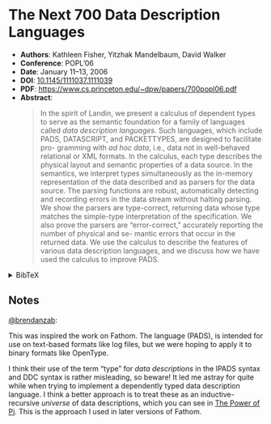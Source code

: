 # The Next 700 Data Description Languages

- **Authors**: Kathleen Fisher, Yitzhak Mandelbaum, David Walker
- **Conference**: POPL’06
- **Date**: January 11–13, 2006
- **DOI**: [10.1145/1111037.1111039](https://doi.org/10.1145/1111037.1111039)
- **PDF**: <https://www.cs.princeton.edu/~dpw/papers/700popl06.pdf>
- **Abstract**:
  > In the spirit of Landin, we present a calculus of dependent types to
  > serve as the semantic foundation for a family of languages called
  > _data description languages_. Such languages, which include PADS,
  > DATASCRIPT, and PACKETTYPES, are designed to facilitate pro-
  > gramming with _ad hoc data_, i.e., data not in well-behaved relational
  > or XML formats. In the calculus, each type describes the physical
  > layout and semantic properties of a data source. In the semantics,
  > we interpret types simultaneously as the in-memory representation
  > of the data described and as parsers for the data source. The parsing
  > functions are robust, automatically detecting and recording errors
  > in the data stream without halting parsing. We show the parsers are
  > type-correct, returning data whose type matches the simple-type
  > interpretation of the specification. We also prove the parsers are
  > “error-correct,” accurately reporting the number of physical and se-
  > mantic errors that occur in the returned data. We use the calculus to
  > describe the features of various data description languages, and we
  > discuss how we have used the calculus to improve PADS.

<!-- markdownlint-disable no-inline-html -->
<details>
<summary>BibTeX</summary>

```bibtex
@inproceedings{10.1145/1111037.1111039,
  author = {Fisher, Kathleen and Mandelbaum, Yitzhak and Walker, David},
  title = {The next 700 data description languages},
  year = {2006},
  isbn = {1595930272},
  publisher = {Association for Computing Machinery},
  address = {New York, NY, USA},
  url = {https://doi.org/10.1145/1111037.1111039},
  doi = {10.1145/1111037.1111039},
  abstract = {In the spirit of Landin, we present a calculus of dependent types to
    serve as the semantic foundation for a family of languages called data
    description languages. Such languages, which include pads, datascript, and
    packettypes, are designed to facilitate programming with ad hoc data, ie, data
    not in well-behaved relational or xml formats. In the calculus, each type
    describes the physical layout and semantic properties of a data source. In the
    semantics, we interpret types simultaneously as the in-memory representation of
    the data described and as parsers for the data source. The parsing functions are
    robust, automatically detecting and recording errors in the data stream without
    halting parsing. We show the parsers are type-correct, returning data whose type
    matches the simple-type interpretation of the specification. We also prove the
    parsers are "error-correct," accurately reporting the number of physical and
    semantic errors that occur in the returned data. We use the calculus to describe
    the features of various data description languages, and we discuss how we have
    used the calculus to improve PADS.},
  booktitle = {Conference Record of the 33rd ACM SIGPLAN-SIGACT Symposium on Principles of Programming Languages},
  pages = {2–15},
  numpages = {14},
  keywords = {domain-specific languages, dependent types, data description language},
  location = {Charleston, South Carolina, USA},
  series = {POPL '06}
}

@article{10.1145/1111320.1111039,
  author = {Fisher, Kathleen and Mandelbaum, Yitzhak and Walker, David},
  title = {The next 700 data description languages},
  year = {2006},
  issue_date = {January 2006},
  publisher = {Association for Computing Machinery},
  address = {New York, NY, USA},
  volume = {41},
  number = {1},
  issn = {0362-1340},
  url = {https://doi.org/10.1145/1111320.1111039},
  doi = {10.1145/1111320.1111039},
  abstract = {In the spirit of Landin, we present a calculus of dependent types to
    serve as the semantic foundation for a family of languages called data
    description languages. Such languages, which include pads, datascript, and
    packettypes, are designed to facilitate programming with ad hoc data, ie, data
    not in well-behaved relational or xml formats. In the calculus, each type
    describes the physical layout and semantic properties of a data source. In the
    semantics, we interpret types simultaneously as the in-memory representation of
    the data described and as parsers for the data source. The parsing functions are
    robust, automatically detecting and recording errors in the data stream without
    halting parsing. We show the parsers are type-correct, returning data whose type
    matches the simple-type interpretation of the specification. We also prove the
    parsers are "error-correct," accurately reporting the number of physical and
    semantic errors that occur in the returned data. We use the calculus to describe
    the features of various data description languages, and we discuss how we have
    used the calculus to improve PADS.},
  journal = {SIGPLAN Not.},
  month = jan,
  pages = {2–15},
  numpages = {14},
  keywords = {domain-specific languages, dependent types, data description language}
}
```

</details>
<!-- markdownlint-restore -->

## Notes

[@brendanzab](https://github.com/brendanzab):

This was inspired the work on Fathom.
The language (PADS), is intended for use on text-based formats like log files,
but we were hoping to apply it to binary formats like OpenType.

I think their use of the term “type” for _data descriptions_ in the IPADS syntax and DDC syntax is rather misleading, so beware!
It led me astray for quite while when trying to implement a dependently typed data description language.
I think a better approach is to treat these as an inductive-recursive _universe_ of data descriptions,
which you can see in [The Power of Pi](./the-power-of-pi.md).
This is the approach I used in later versions of Fathom.
